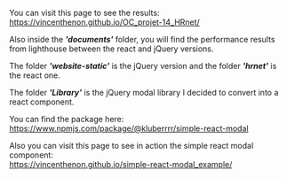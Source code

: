 You can visit this page to see the results: </br> https://vincenthenon.github.io/OC_projet-14_HRnet/ </br>

Also inside the <strong><em>'documents'</em></strong> folder, you will find the performance results from lighthouse between the react and jQuery versions. </br>

The folder <strong><em>'website-static'</em></strong>  is the jQuery version and the folder <strong><em>'hrnet'</em></strong>  is the react one. </br>

The folder <strong><em>'Library'</em></strong>  is the jQuery modal library I decided to convert into a react component. </br>

You can find the package here: </br> https://www.npmjs.com/package/@kluberrrr/simple-react-modal </br>

Also you can visit this page to see in action the simple react modal component: </br> https://vincenthenon.github.io/simple-react-modal_example/ </br>
